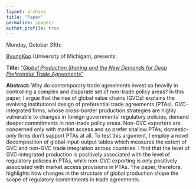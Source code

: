 ```yaml
---
layout: archive
title: "Paper"
permalink: /paper/
author_profile: true
---
```



Monday, October 31th:

[ByungKoo](https://www.byungkookim.com/) (University of Michigan), presents:

**Title:** ["*Global Production Sharing and the New Demands for Deep Preferential Trade Agreements*"](https://gsipe-workshop.github.io/files/paper_gsipe_workshop.pdf)

**Abstract:**
Why do contemporary trade agreements invest so heavily in controlling a complex and disparate set of non-trade policy areas? In this paper, I argue that the rise of global value chains (GVCs) explains the evolving institutional design of preferential trade agreements (PTAs). GVC-integrated firms, whose cross-border production strategies are highly vulnerable to changes in foreign governments’ regulatory policies, demand deeper commitments in non-trade policy areas. Non-GVC exporters are concerned only with market access and so prefer shallow PTAs; domestic-only firms don’t support PTAs at all. To test this argument, I employ a novel decomposition of global input-output tables which measures the extent of GVC and non-GVC trade integration across countries. I find that the level of GVC-integrated production is positively associated with the level of regulatory policies in PTAs, while non-GVC exporting is only positively associated with market access provisions in PTAs. The paper, therefore, highlights how changes in the structure of global production shape the scope of regulatory commitments in trade agreements.



